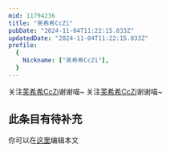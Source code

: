```yaml
---
mid: 11794236
title: "芙希希CcZi"
pubDate: "2024-11-04T11:22:15.833Z"
updatedDate: "2024-11-04T11:22:15.833Z"
profile:
  {
    Nickname: ["芙希希CcZi"],
  }
---
```


关注[芙希希CcZi](https://space.bilibili.com/11794236)谢谢喵~ 关注[芙希希CcZi](https://space.bilibili.com/11794236)谢谢喵~

## 此条目有待补充
你可以在[这里](https://github.com/Yuhanawa/VTuber.ICU-Content/edit/master/v/芙希希CcZi/index.md)编辑本文
